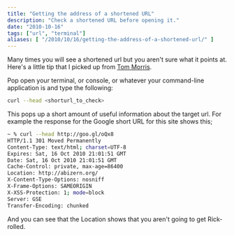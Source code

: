 ```yaml
---
title: "Getting the address of a shortened URL"
description: "Check a shortened URL before opening it."
date: "2010-10-16"
tags: ["url", "terminal"]
aliases: [ "/2010/10/16/getting-the-address-of-a-shortened-url/" ]
---
```


Many times you will see a shortened url but you aren't sure what it points
at. Here's a little tip that I picked up from
[Tom Morris](http://tommorris.org).

Pop open your terminal, or console, or whatever your command-line application is
and type the following:

``` bash
curl --head <shorturl_to_check>
```

This pops up a short amount of useful information about the target url. For
example the response for the Google short URL for this site shows this;

``` bash
~ % curl --head http://goo.gl/oQx8
HTTP/1.1 301 Moved Permanently
Content-Type: text/html; charset=UTF-8
Expires: Sat, 16 Oct 2010 21:01:51 GMT
Date: Sat, 16 Oct 2010 21:01:51 GMT
Cache-Control: private, max-age=86400
Location: http://abizern.org/
X-Content-Type-Options: nosniff
X-Frame-Options: SAMEORIGIN
X-XSS-Protection: 1; mode=block
Server: GSE
Transfer-Encoding: chunked
```

And you can see that the Location shows that you aren't going to get
Rick-rolled.

